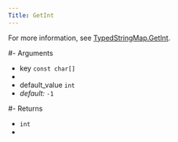 ```yaml
---
Title: GetInt
---
```


For more information, see [TypedStringMap.GetInt](#content-typedstringmap-methods-getint).

#- Arguments
- key `const char[]`
- 
- default_value `int`
-  *default:* `-1`

#- Returns
- `int`
- 
